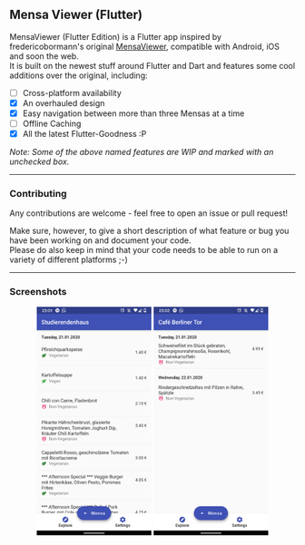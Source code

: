 ## Mensa Viewer (Flutter)

MensaViewer (Flutter Edition) is a Flutter app inspired 
by fredericobormann's original 
[MensaViewer](https://github.com/fredericobormann/MensaViewer), compatible with 
Android, iOS and soon the web.  
It is built on the newest stuff around Flutter and Dart and features some
cool additions over the original, including:

- [ ] Cross-platform availability
- [X] An overhauled design
- [X] Easy navigation between more than three Mensas at a time
- [ ] Offline Caching
- [X] All the latest Flutter-Goodness :P

_Note: Some of the above named features are WIP and marked with an unchecked 
box._

---

### Contributing

Any contributions are welcome - feel free to open an issue or pull 
request!

Make sure, however, to give a short description of what feature or bug you have
been working on and document your code.  
Please do also keep in mind that your code needs to be able to run on a variety
of different platforms ;-)

---

### Screenshots

<div align="center">
	<img src="misc/screenshots/screenshot_meals_1.png" width="40%"/>
	<img src="misc/screenshots/screenshot_meals_2.png" width="40%"/>
</div>